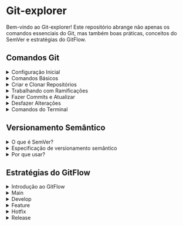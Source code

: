 # Git-explorer

Bem-vindo ao Git-explorer! Este repositório abrange não apenas os comandos essenciais do Git, mas também boas práticas, conceitos do SemVer e estratégias do GitFlow.

## Comandos Git
<details>
    <summary>Configuração Inicial</summary>
<div>

</div>
</details>

<details>
    <summary>Comandos Básicos</summary>
<div>

</div>
</details>

<details>
  <summary>Criar e Clonar Repositórios</summary>
<div>

</div>
</details>

<details>
  <summary>Trabalhando com Ramificações</summary>
<div>
 
  </div>
</details>

<details>
  <summary>Fazer Commits e Atualizar</summary>
<div>
 
  </div>
</details>

<details>
  <summary>Desfazer Alterações</summary>
<div>
 
  </div>
</details>

<details>
  <summary>Comandos do Terminal </summary>
<div>
 
  </div>
</details>

## Versionamento Semântico

<details>
    <summary>O que é SemVer?</summary>

</details>

<details>
  <summary>Especificação de versionamento semântico</summary>
<div>
 
  </div>
</details>

<details>
  <summary>Por que usar?</summary>
<div>
 
  </div>
</details>

## Estratégias do GitFlow

<details>
  <summary>Introdução ao GitFlow</summary>
<div>
 
  </div>
</details>

<details>
  <summary>Main</summary>
<div>
 
  </div>
</details>

<details>
  <summary>Develop</summary>
<div>
 
  </div>
</details>

<details>
  <summary>Feature</summary>
<div>
 
  </div>
</details>

<details>
  <summary>Hotfix</summary>
<div>
 
  </div>
</details>

<details>
  <summary>Release</summary>
<div>
 
  </div>
</details>




